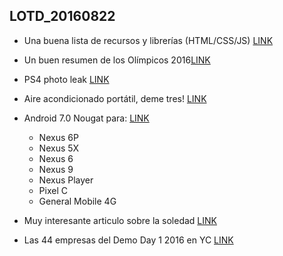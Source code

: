 ## LOTD_20160822
- Una buena lista de recursos y librerías (HTML/CSS/JS) [LINK](https://likethefuture.com/amazingly-useful-html-css-and-javascript-tools-and-libraries/)

- Un buen resumen de los Olímpicos 2016[LINK](http://andybarefoot.com/olympics/dominance.html)

- PS4 photo leak [LINK](http://arstechnica.com/gaming/2016/08/ps4-slim-specs-price-release-date/)

- Aire acondicionado portátil, deme tres! [LINK](https://www.kickstarter.com/projects/1253665084/zero-breeze-the-worlds-coolest-portable-air-condit)

- Android 7.0 Nougat para: [LINK](http://androidandme.com/2016/08/news/android-7-0-nougat-is-now-rolling-out-to-nexus-devices/)
  - Nexus 6P
  - Nexus 5X
  - Nexus 6
  - Nexus 9
  - Nexus Player
  - Pixel C
  - General Mobile 4G
- Muy interesante articulo sobre la soledad [LINK](http://nautil.us/blog/loneliness-is-a-warning-sign-to-be-social)

- Las 44 empresas del Demo Day 1 2016 en YC [LINK](https://techcrunch.com/2016/08/22/y-combinator-demo-day-summer-2016/)
